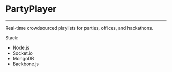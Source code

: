 # PartyPlayer
-------------

Real-time crowdsourced playlists for parties, offices, and hackathons.

Stack:

- Node.js
- Socket.io
- MongoDB
- Backbone.js
